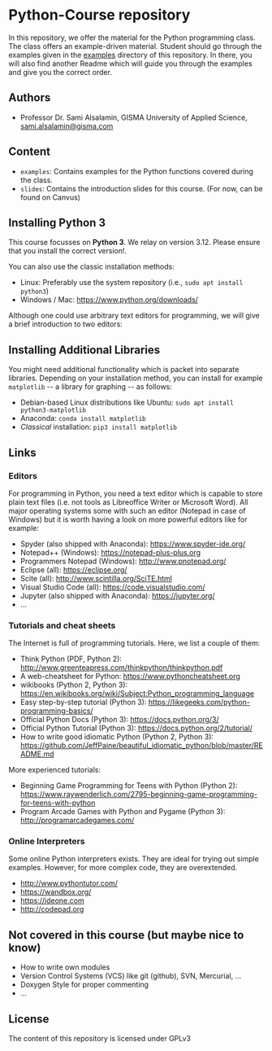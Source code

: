 Python-Course repository
========================

In this repository, we offer the material for the Python programming class. The
class offers an example-driven material. Student should go
through the examples given in the [examples](examples) directory of this
repository. In there, you will also find another Readme which will guide
you through the examples and give you the correct order.

Authors
-------

* Professor Dr. Sami Alsalamin, GISMA University of Applied Science, <sami.alsalamin@gisma.com>

Content
-------

* `examples`: Contains examples for the Python functions covered during the
  class.
* `slides`: Contains the introduction slides for this course. (For now, can be found on Canvus)


Installing Python 3
-------------------

This course focusses on **Python 3**. We relay on version 3.12. Please ensure that you install the
correct version!.


You can also use the classic installation methods:

* Linux: Preferably use the system repository (i.e., `sudo apt install python3`)
* Windows / Mac: https://www.python.org/downloads/

Although one could use arbitrary text editors for programming, we will give a brief introduction to two editors:


Installing Additional Libraries
-------------------------------

You might need additional functionality which is packet into separate
libraries. Depending on your installation method, you can install for example
`matplotlib` -- a library for graphing -- as follows:

* Debian-based Linux distributions like Ubuntu: `sudo apt install python3-matplotlib`
* Anaconda: `conda install matplotlib`
* *Classical* installation: `pip3 install matplotlib`

Links
-----

### Editors

For programming in Python, you need a text editor which is capable to store
plain text files (i.e. not tools as Libreoffice Writer or Microsoft Word). All
major operating systems some with such an editor (Notepad in case of Windows)
but it is worth having a look on more powerful editors like for example:

* Spyder (also shipped with Anaconda): https://www.spyder-ide.org/
* Notepad++ (Windows): https://notepad-plus-plus.org
* Programmers Notepad (Windows): http://www.pnotepad.org/
* Eclipse (all): https://eclipse.org/
* Scite (all): http://www.scintilla.org/SciTE.html
* Visual Studio Code (all): https://code.visualstudio.com/
* Jupyter (also shipped with Anaconda): https://jupyter.org/
* ...


### Tutorials and cheat sheets

The Internet is full of programming tutorials. Here, we list a couple of them:

* Think Python (PDF, Python 2): http://www.greenteapress.com/thinkpython/thinkpython.pdf
* A web-cheatsheet for Python: https://www.pythoncheatsheet.org
* wikibooks (Python 2, Python 3): https://en.wikibooks.org/wiki/Subject:Python_programming_language
* Easy step-by-step tutorial (Python 3): https://likegeeks.com/python-programming-basics/
* Official Python Docs (Python 3): https://docs.python.org/3/
* Official Python Tutorial (Python 3): https://docs.python.org/2/tutorial/
* How to write good idiomatic Python (Python 2, Python 3): https://github.com/JeffPaine/beautiful_idiomatic_python/blob/master/README.md

More experienced tutorials:

* Beginning Game Programming for Teens with Python (Python 2): https://www.raywenderlich.com/2795-beginning-game-programming-for-teens-with-python
* Program Arcade Games with Python and Pygame (Python 3): http://programarcadegames.com/

### Online Interpreters

Some online Python interpreters exists. They are ideal for trying out simple
examples. However, for more complex code, they are overextended.

* http://www.pythontutor.com/
* https://wandbox.org/
* https://ideone.com
* http://codepad.org


Not covered in this course (but maybe nice to know)
---------------------------------------------------

* How to write own modules
* Version Control Systems (VCS) like git (github), SVN, Mercurial, ...
* Doxygen Style for proper commenting
* ...



License
-------

The content of this repository is licensed under GPLv3
